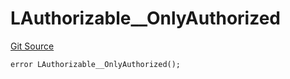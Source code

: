# LAuthorizable__OnlyAuthorized
[Git Source](https://github.com/VaporFi/liquid-staking/blob/4b4d0d561b5718174cc348f0e7fc8a94c51e2caa/src/libraries/LAuthorizable.sol)


```solidity
error LAuthorizable__OnlyAuthorized();
```

